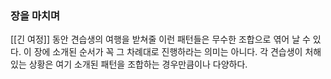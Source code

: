 
### 장을 마치며
[[긴 여정]] 동안 견습생의 여행을 받쳐줄 이런 패턴들은 무수한 조합으로 엮어 날 수 있다. 이 장에 소개된 순서가 꼭 그 차례대로 진행하라는 의미는 아니다. 각 견습생이 처해 있는 상황은 여기 소개된 패턴을 조합하는 경우만큼이나 다양하다.